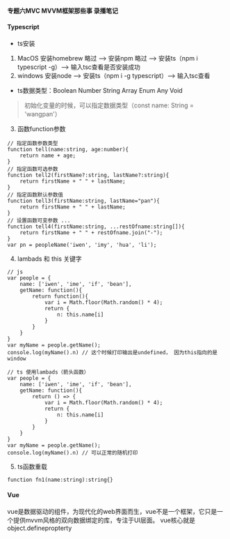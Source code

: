#### 专题六MVC MVVM框架那些事 录播笔记

#### Typescript
* ts安装
1. MacOS
安装homebrew 略过 --> 安装npm 略过 --> 安装ts（npm i typescript -g）--> 输入tsc查看是否安装成功
2. windows
安装node --> 安装ts（npm i -g typescript）--> 输入tsc查看

* ts数据类型：Boolean Number String Array Enum Any Void
> 初始化变量的时候，可以指定数据类型（const name: String = 'wangpan'）

3. 函数function参数
```
// 指定函数参数类型
function tell(name:string, age:number){
    return name + age;
}
// 指定函数可选参数
function tell2(firstName?:string, lastName?:string){
    return firstName + " " + lastName;
}
// 指定函数默认参数值
function tell3(firstName:string, lastName="pan"){
    return firstName + " " + lastName;
}
// 设置函数可变参数 ...
function tell4(firstName:string, ...restOfname:string[]){
    return firstName + " " + restOfname.join("-");
}
var pn = peopleName('iwen', 'imy', 'hua', 'li');
```

4. lambads 和 this 关键字
```
// js
var people = {
    name: ['iwen', 'ime', 'if', 'bean'],
    getName: function(){
        return function(){
            var i = Math.floor(Math.random() * 4);
            return {
                n: this.name[i]
            }
        }
    }
}
var myName = people.getName();
console.log(myName().n) // 这个时候打印输出是undefined， 因为this指向的是window

// ts 使用lambads（箭头函数）
var people = {
    name: ['iwen', 'ime', 'if', 'bean'],
    getName: function(){
        return () => {
            var i = Math.floor(Math.random() * 4);
            return {
                n: this.name[i]
            }
        }
    }
}
var myName = people.getName();
console.log(myName().n) // 可以正常的随机打印
```

5. ts函数重载
```
function fn1(name:string):string{}
```




#### Vue
vue是数据驱动的组件，为现代化的web界面而生，vue不是一个框架，它只是一个提供mvvm风格的双向数据绑定的库，专注于UI层面。
vue核心就是object.definepropterty